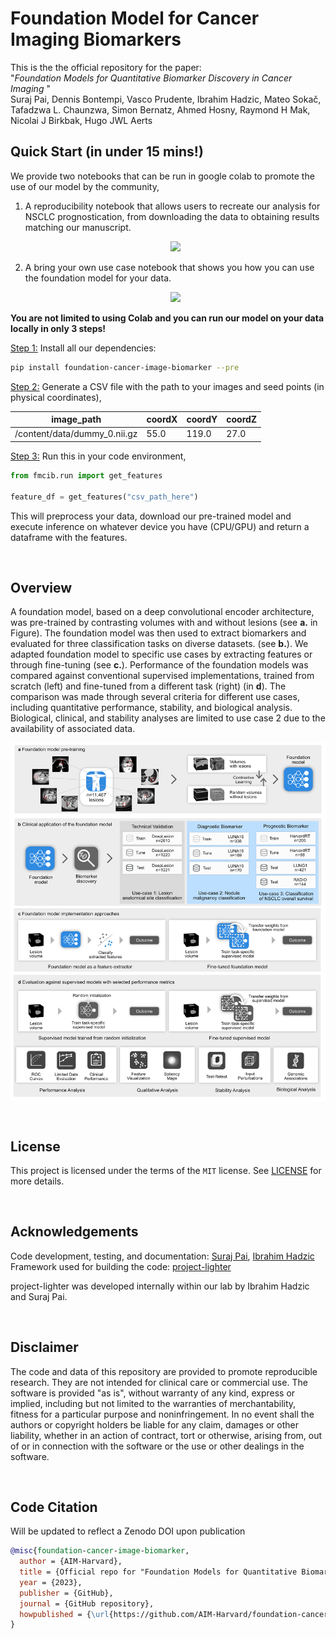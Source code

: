 # Foundation Model for Cancer Imaging Biomarkers

This is the the official repository for the paper:<br>
 "<i>Foundation Models for Quantitative Biomarker Discovery in Cancer Imaging </i>" <br>
Suraj Pai, Dennis Bontempi, Vasco Prudente, Ibrahim Hadzic, Mateo Sokač, Tafadzwa L. Chaunzwa, Simon Bernatz, Ahmed Hosny, Raymond H Mak, Nicolai J Birkbak, Hugo JWL Aerts

## Quick Start (in under 15 mins!)
We provide two notebooks that can be run in google colab to promote the use of our model by the community,

1. A reproducibility notebook that allows users to recreate our analysis for NSCLC prognostication, from downloading the data to obtaining results matching our manuscript. <br><center>
[![](https://colab.research.google.com/assets/colab-badge.svg)](https://colab.research.google.com/drive/1Svk8VaZHWAYdZHE45DNdWXVqhe7v9sFR?usp=sharing) </center>

2. A bring your own use case notebook that shows you how you can use the foundation model for your data. <br> <center>
[![](https://colab.research.google.com/assets/colab-badge.svg)](https://colab.research.google.com/drive/1JMtj_4W0uNPzrVnM9EpN1_xpaB-5KC1H?usp=sharing) </center>


<b>You are not limited to using Colab and you can run our model on your data locally in only 3 steps!</b>

<u>Step 1:</u> Install all our dependencies:
```bash
pip install foundation-cancer-image-biomarker --pre
```

<u>Step 2:</u>  Generate a CSV file with the path to your images and seed points (in physical coordinates),

| **image_path**               | **coordX** | **coordY** | **coordZ** |
|------------------------------|------------|------------|------------|
| /content/data/dummy_0.nii.gz | 55.0       | 119.0      | 27.0       |

<u>Step 3:</u>  Run this in your code environment,
```python
from fmcib.run import get_features

feature_df = get_features("csv_path_here")
```

This will preprocess your data, download our pre-trained model and execute inference on whatever device you have (CPU/GPU) and return a dataframe with the features.

&emsp;
## Overview
A foundation model, based on a deep convolutional encoder architecture, was pre-trained by contrasting volumes with and without lesions (see <b>a.</b> in Figure). The foundation model was then used to extract biomarkers and evaluated for three classification tasks on diverse datasets. (see <b>b.</b>). We adapted foundation model to specific use cases by extracting features or through fine-tuning (see <b>c.</b>). Performance of the foundation models was compared against conventional supervised implementations, trained from scratch (left) and fine-tuned from a different task (right) (in <b>d</b>). The comparison was made through several criteria for different use cases, including quantitative performance, stability, and biological analysis. Biological, clinical, and stability analyses are limited to use case 2 due to the availability of associated data. 
 
<div style="display: flex; justify-content: center"><img src="assets/images/overview_v5.png" width=800 /></div>

 
&emsp;
## License
This project is licensed under the terms of the `MIT` license.
 See [LICENSE](https://github.com/AIM-Harvard/foundation-cancer-image-biomarker/blob/master/LICENSE) for more details.

&emsp;
## Acknowledgements
Code development, testing, and documentation: [Suraj Pai](), [Ibrahim Hadzic]() <br>
Framework used for building the code: [project-lighter](https://github.com/project-lighter/lighter)

project-lighter was developed internally within our lab by Ibrahim Hadzic and Suraj Pai. 

&emsp;
## Disclaimer
The code and data of this repository are provided to promote reproducible research. They are not intended for clinical care or
commercial use. The software is provided "as is", without warranty of any kind, express or implied, including but not limited to the warranties of merchantability, fitness for a particular purpose and noninfringement. In no event shall the authors or copyright holders be liable for any claim, damages or other liability, whether in an action of contract, tort or otherwise, arising from, out of or in connection with the software or the use or other dealings in the software.

&emsp;
## Code Citation
Will be updated to reflect a Zenodo DOI upon publication
```bibtex
@misc{foundation-cancer-image-biomarker,
  author = {AIM-Harvard},
  title = {Official repo for "Foundation Models for Quantitative Biomarker Discovery in Cancer Imaging"},
  year = {2023},
  publisher = {GitHub},
  journal = {GitHub repository},
  howpublished = {\url{https://github.com/AIM-Harvard/foundation-cancer-image-biomarker}}
}
```
